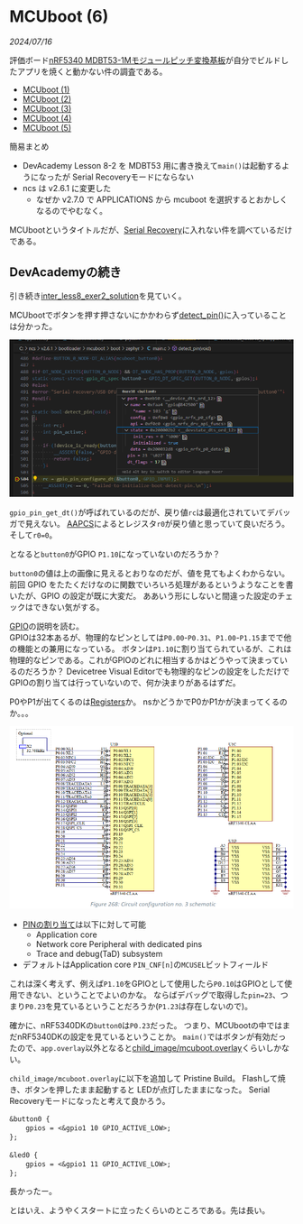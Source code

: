 # MCUboot (6)

<i>2024/07/16</i>

評価ボード[nRF5340 MDBT53-1Mモジュールピッチ変換基板](https://www.switch-science.com/products/8658)が自分でビルドしたアプリを焼くと動かない件の調査である。

* [MCUboot (1)](20240708-boot.md)
* [MCUboot (2)](20240711-boot.md)
* [MCUboot (3)](20240713-boot.md)
* [MCUboot (4)](20240714-boot.md)
* [MCUboot (5)](20240715-boot.md)

簡易まとめ

* DevAcademy Lesson 8-2 を MDBT53 用に書き換えて`main()`は起動するようになったが Serial Recoveryモードにならない
* ncs は v2.6.1 に変更した
  * なぜか v2.7.0 で APPLICATIONS から mcuboot を選択するとおかしくなるのでやむなく。

MCUbootというタイトルだが、[Serial Recovery](https://docs.mcuboot.com/serial_recovery.html)に入れない件を調べているだけである。

## DevAcademyの続き

引き続き[inter_less8_exer2_solution](https://github.com/NordicDeveloperAcademy/ncs-inter/tree/main/lesson8/inter_less8_exer2_solution)を見ていく。

MCUbootでボタンを押す押さないにかかわらず[detect_pin()](https://github.com/nrfconnect/sdk-mcuboot/blob/v2.0.99-ncs1/boot/zephyr/main.c#L494)に入っていることは分かった。

![image](20240716a-1.png)

`gpio_pin_get_dt()`が呼ばれているのだが、戻り値`rc`は最適化されていてデバッガで見えない。
[AAPCS](https://github.com/ARM-software/abi-aa/blob/main/aapcs32/aapcs32.rst#611core-registers)によるとレジスタ`r0`が戻り値と思っていて良いだろう。
そして`r0=0`。

となると`button0`がGPIO `P1.10`になっていないのだろうか？

`button0`の値は上の画像に見えるとおりなのだが、値を見てもよくわからない。
前回 GPIO をたたくだけなのに関数でいろいろ処理があるというようなことを書いたが、GPIO の設定が既に大変だ。
ああいう形にしないと間違った設定のチェックはできない気がする。

[GPIO](https://docs.nordicsemi.com/bundle/ps_nrf5340/page/gpio.html)の説明を読む。  
GPIOは32本あるが、物理的なピンとしては`P0.00`-`P0.31`、`P1.00`-`P1.15`までで他の機能との兼用になっている。
ボタンは`P1.10`に割り当てられているが、これは物理的なピンである。これがGPIOのどれに相当するかはどうやって決まっているのだろうか？ 
Devicetree Visual Editorでも物理的なピンの設定をしただけでGPIOの割り当ては行っていないので、何か決まりがあるはずだ。

P0やP1が出てくるのは[Registers](https://docs.nordicsemi.com/bundle/ps_nrf5340/page/gpio.html#ariaid-title6)か。
nsかどうかでP0かP1かが決まってくるのか。。。

![image](20240716a-2.png)

* [PINの割り当て](https://docs.nordicsemi.com/bundle/ps_nrf5340/page/gpio.html#ariaid-title2)は以下に対して可能
  * Application core
  * Network core
  Peripheral with dedicated pins
  * Trace and debug(TaD) subsystem
* デフォルトはApplication core
  `PIN_CNF[n]`の`MCUSEL`ビットフィールド

これは深く考えず、例えば`P1.10`をGPIOとして使用したら`P0.10`はGPIOとして使用できない、ということでよいのかな。
ならばデバッグで取得した`pin=23`、つまり`P0.23`を見ているということだろうか(`P1.23`は存在しないので)。

確かに、nRF5340DKの`button0`は`P0.23`だった。
つまり、MCUbootの中ではまだnRF5340DKの設定を見ているということか。
`main()`ではボタンが有効だったので、`app.overlay`以外となると[child_image/mcuboot.overlay](https://github.com/NordicDeveloperAcademy/ncs-inter/blob/main/lesson8/inter_less8_exer2_solution/child_image/mcuboot.overlay)くらいしかない。

`child_image/mcuboot.overlay`に以下を追加して Pristine Build。
Flashして焼き、ボタンを押したまま起動すると LEDが点灯したままになった。
Serial Recoveryモードになったと考えて良かろう。

```
&button0 {
	gpios = <&gpio1 10 GPIO_ACTIVE_LOW>;
};

&led0 {
	gpios = <&gpio1 11 GPIO_ACTIVE_LOW>;
};
```

長かったー。

とはいえ、ようやくスタートに立ったくらいのところである。先は長い。
